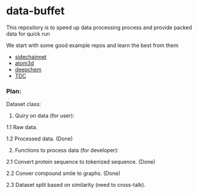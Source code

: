 # data-buffet
This repository is to speed up data processing process and provide packed data for quick run

We start with some good example repos and learn the best from them
* [sidechainnet](https://github.com/jonathanking/sidechainnet)
* [atom3d](https://github.com/drorlab/atom3d)
* [deepchem](https://github.com/deepchem/deepchem)
* [TDC](https://github.com/mims-harvard/TDC)

### Plan:
Dataset class:
1. Quiry on data (for user):

1.1 Raw data.

1.2 Processed data. (Done)

2. Functions to process data (for developer):

2.1 Convert protein sequence to tokenized sequence. (Done)

2.2 Conver compound smile to graphs. (Done)

2.3 Dataset split based on similarity (need to cross-talk).
